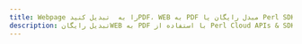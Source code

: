 ---title: Webpage را به  تبدیل کنیدPDF، WEB به PDF مبدل رایگان یا Perl SDKdescription: تبدیل رایگانWEB به PDF با استفاده از Perl Cloud APIs & SDK همچنین اسناد PDF را در Cloud ایجاد، ویرایش و رندر کنید.---